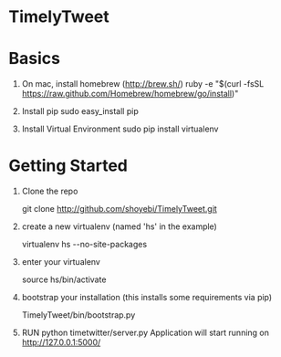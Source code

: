 # TimelyTweet

Basics 
=====
1. On mac, install homebrew (http://brew.sh/)
 ruby -e "$(curl -fsSL https://raw.github.com/Homebrew/homebrew/go/install)" 

2. Install pip 
sudo easy_install pip
3. Install Virtual Environment 
sudo pip install virtualenv

Getting Started
===============

1. Clone the repo

    git clone http://github.com/shoyebi/TimelyTweet.git

2. create a new virtualenv (named 'hs' in the example)

    virtualenv hs --no-site-packages

3. enter your virtualenv

    source hs/bin/activate
4. bootstrap your installation (this installs some requirements via pip)

    TimelyTweet/bin/bootstrap.py
5. RUN
    python timetwitter/server.py
    Application will start running on http://127.0.0.1:5000/
